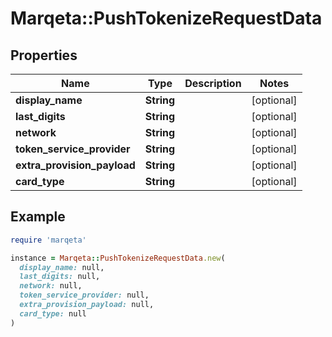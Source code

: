 # Marqeta::PushTokenizeRequestData

## Properties

| Name | Type | Description | Notes |
| ---- | ---- | ----------- | ----- |
| **display_name** | **String** |  | [optional] |
| **last_digits** | **String** |  | [optional] |
| **network** | **String** |  | [optional] |
| **token_service_provider** | **String** |  | [optional] |
| **extra_provision_payload** | **String** |  | [optional] |
| **card_type** | **String** |  | [optional] |

## Example

```ruby
require 'marqeta'

instance = Marqeta::PushTokenizeRequestData.new(
  display_name: null,
  last_digits: null,
  network: null,
  token_service_provider: null,
  extra_provision_payload: null,
  card_type: null
)
```


